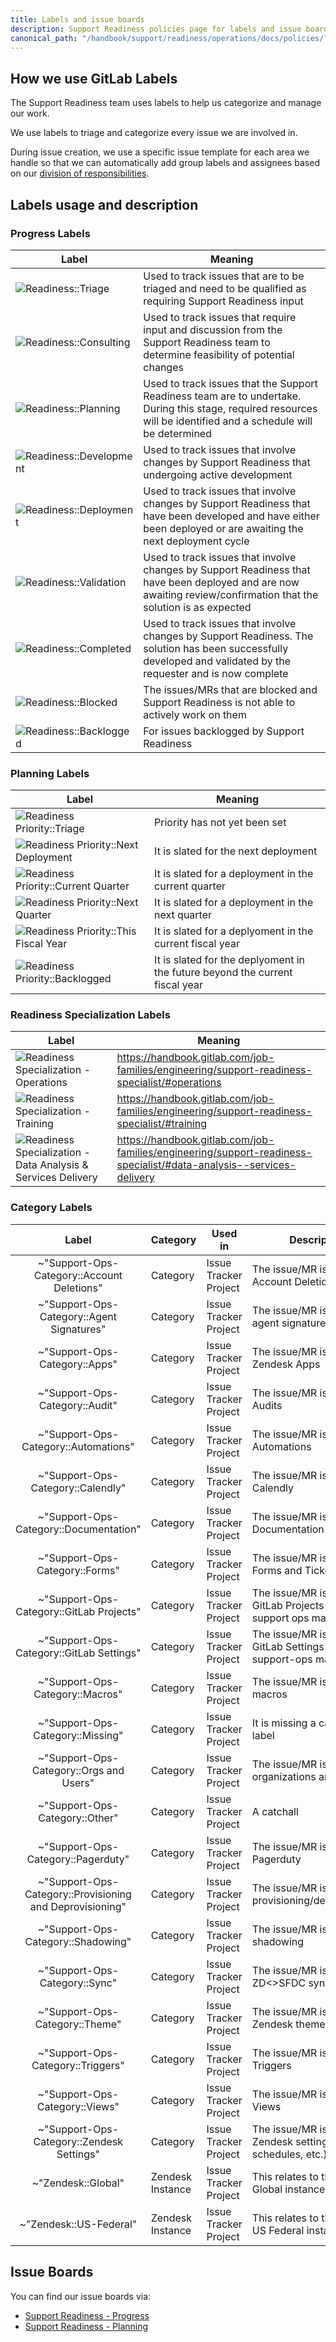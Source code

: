 ```yaml
---
title: Labels and issue boards
description: Support Readiness policies page for labels and issue boards
canonical_path: "/handbook/support/readiness/operations/docs/policies/labels_and_issue_boards"
---
```


## How we use GitLab Labels

The Support Readiness team uses labels to help us categorize and manage our
work.

We use labels to triage and categorize every issue we are involved in.

During issue creation, we use a specific issue template for each area we handle
so that we can automatically add group labels and assignees based on our
[division of responsibilities](/handbook/support/readiness/operations/division_of_responsibilities/).

## Labels usage and description

### Progress Labels

| Label | Meaning |
|-------|---------|
| ![Readiness::Triage](https://img.shields.io/badge/Readiness-Triage-9400d3) | Used to track issues that are to be triaged and need to be qualified as requiring Support Readiness input |
| ![Readiness::Consulting](https://img.shields.io/badge/Readiness-Consulting-8fbc8f) | Used to track issues that require input and discussion from the Support Readiness team to determine feasibility of potential changes |
| ![Readiness::Planning](https://img.shields.io/badge/Readiness-Planning-6699cc) | Used to track issues that the Support Readiness team are to undertake. During this stage, required resources will be identified and a schedule will be determined |
| ![Readiness::Development](https://img.shields.io/badge/Readiness-Development-cc338b) | Used to track issues that involve changes by Support Readiness that undergoing active development |
| ![Readiness::Deployment](https://img.shields.io/badge/Readiness-Deployment-36454f) | Used to track issues that involve changes by Support Readiness that have been developed and have either been deployed or are awaiting the next deployment cycle |
| ![Readiness::Validation](https://img.shields.io/badge/Readiness-Validation-e6e6fa) | Used to track issues that involve changes by Support Readiness that have been deployed and are now awaiting review/confirmation that the solution is as expected |
| ![Readiness::Completed](https://img.shields.io/badge/Readiness-Completed-808080) | Used to track issues that involve changes by Support Readiness. The solution has been successfully developed and validated by the requester and is now complete |
| ![Readiness::Blocked](https://img.shields.io/badge/Readiness-Blocked-ff0000) | The issues/MRs that are blocked and Support Readiness is not able to actively work on them |
| ![Readiness::Backlogged](https://img.shields.io/badge/Readiness-Backlogged-34495e) | For issues backlogged by Support Readiness |

### Planning Labels

| Label | Meaning |
|-------|---------|
| ![Readiness Priority::Triage](https://img.shields.io/badge/Readiness_Priority-Triage-330066) | Priority has not yet been set |
| ![Readiness Priority::Next Deployment](https://img.shields.io/badge/Readiness_Priority-Next_Deployment-330066) | It is slated for the next deployment |
| ![Readiness Priority::Current Quarter](https://img.shields.io/badge/Readiness_Priority-Current_Quarter-330066) | It is slated for a deployment in the current quarter |
| ![Readiness Priority::Next Quarter](https://img.shields.io/badge/Readiness_Priority-Next_Quarter-330066) | It is slated for a deployment in the next quarter |
| ![Readiness Priority::This Fiscal Year](https://img.shields.io/badge/Readiness_Priority-This_Fiscal_Year-330066) | It is slated for a deplyoment in the current fiscal year |
| ![Readiness Priority::Backlogged](https://img.shields.io/badge/Readiness_Priority-Backlogged-330066) | It is slated for the deplyoment in the future beyond the current fiscal year |

### Readiness Specialization Labels

| Label | Meaning |
|-------|---------|
| ![Readiness Specialization - Operations](https://img.shields.io/badge/Readiness_Specialization-Operations-330066) | https://handbook.gitlab.com/job-families/engineering/support-readiness-specialist/#operations |
| ![Readiness Specialization - Training](https://img.shields.io/badge/Readiness_Specialization-Training-330066) | https://handbook.gitlab.com/job-families/engineering/support-readiness-specialist/#training |
| ![Readiness Specialization - Data Analysis & Services Delivery](https://img.shields.io/badge/Readiness_Specialization-Data_Analysis_&_Services_Delivery-330066) | https://handbook.gitlab.com/job-families/engineering/support-readiness-specialist/#data-analysis--services-delivery |

### Category Labels

| Label | Category | Used in | Description |
|:-----:|----------|---------|-------------|
| ~"Support-Ops-Category::Account Deletions" | Category | Issue Tracker Project | The issue/MR is about Account Deletions |
| ~"Support-Ops-Category::Agent Signatures" | Category | Issue Tracker Project | The issue/MR is about agent signatures |
| ~"Support-Ops-Category::Apps" | Category | Issue Tracker Project | The issue/MR is about Zendesk Apps |
| ~"Support-Ops-Category::Audit" | Category | Issue Tracker Project | The issue/MR is about Audits |
| ~"Support-Ops-Category::Automations" | Category | Issue Tracker Project | The issue/MR is about Automations |
| ~"Support-Ops-Category::Calendly" | Category | Issue Tracker Project | The issue/MR is about Calendly |
| ~"Support-Ops-Category::Documentation" | Category | Issue Tracker Project | The issue/MR is about Documentation |
| ~"Support-Ops-Category::Forms" | Category | Issue Tracker Project | The issue/MR is about Forms and Ticket Fields|
| ~"Support-Ops-Category::GitLab Projects" | Category | Issue Tracker Project | The issue/MR is about GitLab Projects that support ops maintains |
| ~"Support-Ops-Category::GitLab Settings" | Category | Issue Tracker Project | The issue/MR is about GitLab Settings that support-ops maintains |
| ~"Support-Ops-Category::Macros" | Category | Issue Tracker Project | The issue/MR is about macros |
| ~"Support-Ops-Category::Missing" | Category | Issue Tracker Project | It is missing a category label |
| ~"Support-Ops-Category::Orgs and Users" | Category | Issue Tracker Project | The issue/MR is about organizations and users |
| ~"Support-Ops-Category::Other" | Category | Issue Tracker Project | A catchall |
| ~"Support-Ops-Category::Pagerduty" | Category | Issue Tracker Project | The issue/MR is about Pagerduty |
| ~"Support-Ops-Category::Provisioning and Deprovisioning" | Category | Issue Tracker Project | The issue/MR is about provisioning/deprovisioning |
| ~"Support-Ops-Category::Shadowing" | Category | Issue Tracker Project | The issue/MR is about shadowing |
| ~"Support-Ops-Category::Sync" | Category | Issue Tracker Project | The issue/MR is about the ZD<>SFDC sync |
| ~"Support-Ops-Category::Theme" | Category |  Issue Tracker Project | The issue/MR is about Zendesk theme |
| ~"Support-Ops-Category::Triggers" | Category | Issue Tracker Project | The issue/MR is about Triggers |
| ~"Support-Ops-Category::Views" | Category | Issue Tracker Project | The issue/MR is about Views |
| ~"Support-Ops-Category::Zendesk Settings" | Category | Issue Tracker Project | The issue/MR is about Zendesk settings (SLAs, schedules, etc.) |
| ~"Zendesk::Global" | Zendesk Instance | Issue Tracker Project | This relates to the Zendesk Global instance |
| ~"Zendesk::US-Federal" | Zendesk Instance | Issue Tracker Project | This relates to the Zendesk US Federal instance |

## Issue Boards

You can find our issue boards via:

- [Support Readiness - Progress](https://gitlab.com/groups/gitlab-com/support/-/boards/7568554)
- [Support Readiness - Planning](https://gitlab.com/groups/gitlab-com/support/-/boards/7568559)
